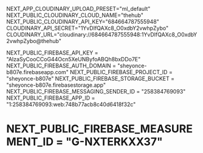 


NEXT_APP_CLOUDINARY_UPLOAD_PRESET="ml_default"
NEXT_PUBLIC_CLOUDINARY_CLOUD_NAME="thehub"
NEXT_PUBLIC_CLOUDINARY_API_KEY="684664787555948"
CLOUDINARY_API_SECRET="1YvDIfQAXc8_O0xdbY2vwhpZybo"
CLOUDINARY_URL="cloudinary://684664787555948:1YvDIfQAXc8_O0xdbY2vwhpZybo@thehub"

NEXT_PUBLIC_FIREBASE_API_KEY = "AIzaSyCooCCoG44Ocn5XeUNByfoABQh8bxDDo7E"
NEXT_PUBLIC_FIREBASE_AUTH_DOMAIN = "sheyonce-b807e.firebaseapp.com"
NEXT_PUBLIC_FIREBASE_PROJECT_ID = "sheyonce-b807e"
NEXT_PUBLIC_FIREBASE_STORAGE_BUCKET = "sheyonce-b807e.firebasestorage.app"
NEXT_PUBLIC_FIREBASE_MESSAGING_SENDER_ID = "258384769093"
NEXT_PUBLIC_FIREBASE_APP_ID = "1:258384769093:web:748b77acb8c40d6418f32c"
# NEXT_PUBLIC_FIREBASE_MEASUREMENT_ID = "G-NXTERKXX37"  
